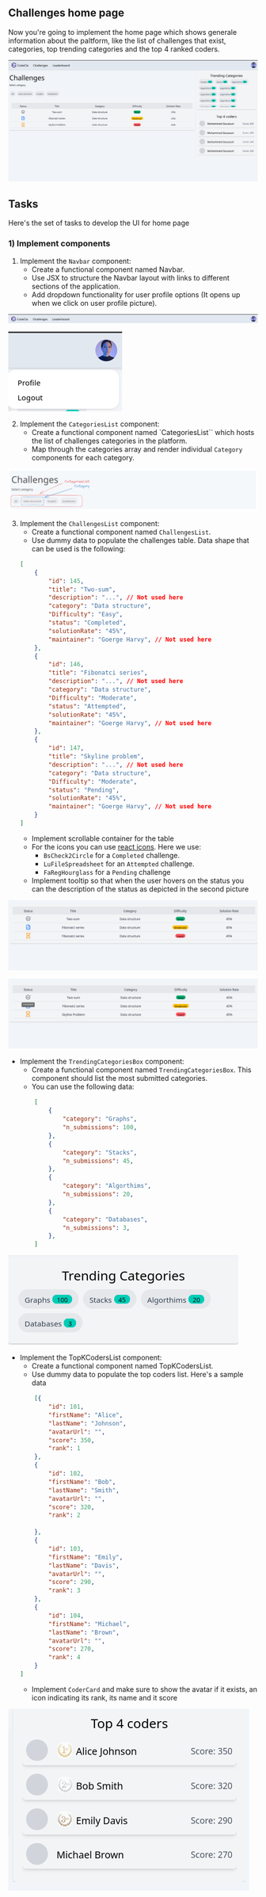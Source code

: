 ## Challenges home page
Now you're going to implement the home page which shows generale information about
the paltform, like the list of challenges that exist, categories, top trending categories and 
the top 4 ranked coders.

![Home page](./images/home.png)

## Tasks
Here's the set of tasks to develop the UI for home page

### 1) Implement components
1. Implement the `Navbar` component:
    - Create a functional component named Navbar.
    - Use JSX to structure the Navbar layout with links to different sections of the application.
    - Add dropdown functionality for user profile options (It opens up when we click on user profile picture).

![Navbar1](./images/nav.png)

![Navbar2](./images/nav2.png)


2. Implement the `CategoriesList` component:
    - Create a functional component named `CategoriesList`` which hosts the list of challenges categories in the platform.
    - Map through the categories array and render individual `Category`  components for each category.

![Categories](./images/categories.png)

3. Implement the `ChallengesList` component:
    - Create a functional component named `ChallengesList`.
    - Use dummy data to populate the challenges table.
    Data shape that can be used is the following:
    ```json
    [
        {
            "id": 145,
            "title": "Two-sum",
            "description": "...", // Not used here
            "category": "Data structure",
            "Difficulty": "Easy",
            "status": "Completed",  
            "solutionRate": "45%",
            "maintainer": "Goerge Harvy", // Not used here
        },
        {
            "id": 146,
            "title": "Fibonatci series",
            "description": "...", // Not used here
            "category": "Data structure",
            "Difficulty": "Moderate",
            "status": "Attempted",  
            "solutionRate": "45%",
            "maintainer": "Goerge Harvy", // Not used here
        },
        {
            "id": 147,
            "title": "Skyline problem",
            "description": "...", // Not used here
            "category": "Data structure",
            "Difficulty": "Moderate",
            "status": "Pending",  
            "solutionRate": "45%",
            "maintainer": "Goerge Harvy", // Not used here
        }
    ]
    
    ```
    - Implement scrollable container for the table
    - For the icons you can use [react icons](https://react-icons.github.io). Here we use:
        - `BsCheck2Circle` for a `Completed` challenge.
        - `LuFileSpreadsheet` for an `Attempted` challenge.
        - `FaRegHourglass` for a `Pending` challenge
    - Implement tooltip so that when the user hovers on the status you can the description of the status as depicted in the second picture

![Challenges1](./images/challenges.png)

![Challenges2](./images/challenges2.png)


- Implement the `TrendingCategoriesBox` component:
    - Create a functional component named `TrendingCategoriesBox`.
    This component should list the most submitted categories.
    - You can use the following data:
    ```json
        [
            {
                "category": "Graphs",
                "n_submissions": 100,
            },
            {
                "category": "Stacks",
                "n_submissions": 45,
            },
            {
                "category": "Algorthims",
                "n_submissions": 20,
            },
            {
                "category": "Databases",
                "n_submissions": 3,
            },
        ]
    ```

![Trends](./images/trends.png)

- Implement the TopKCodersList component:
    - Create a functional component named TopKCodersList.
    - Use dummy data to populate the top coders list. Here's a sample data
    ```json
        [{
            "id": 101,
            "firstName": "Alice",
            "lastName": "Johnson",
            "avatarUrl": "",
            "score": 350,
            "rank": 1
        },
        {
            "id": 102,
            "firstName": "Bob",
            "lastName": "Smith",
            "avatarUrl": "",
            "score": 320,
            "rank": 2

        },
        {
            "id": 103,
            "firstName": "Emily",
            "lastName": "Davis",
            "avatarUrl": "",
            "score": 290,
            "rank": 3
        },
        {
            "id": 104,
            "firstName": "Michael",
            "lastName": "Brown",
            "avatarUrl": "",
            "score": 270,
            "rank": 4
        }
    ]
    ```
    - Implement `CoderCard` and make sure to show the avatar if it exists, an icon
    indicating its rank, its name and it score

![Topk](./images/topk.png)